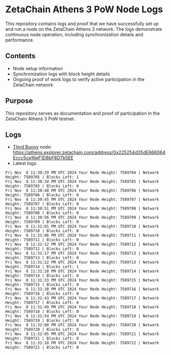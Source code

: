 # ZetaChain Athens 3 PoW Node Logs
This repository contains logs and proof that we have successfully set up and run a node on the ZetaChain Athens 3 network. The logs demonstrate continuous node operation, including synchronization details and performance.

## Contents
- Node setup information
- Synchronization logs with block height details
- Ongoing proof of work logs to verify active participation in the ZetaChain network

## Purpose
This repository serves as documentation and proof of participation in the ZetaChain Athens 3 PoW testnet.

## Logs

- [Third Bunny](https://thirdbunny.xyz/) node: https://athens.explorer.zetachain.com/address/0x225254d35dE666064Eccc5ce16eF1D8bF8D7b5EE
- Latest logs:
```
Fri Nov  8 11:30:29 PM UTC 2024 Your Node Height: 7589704 | Network Height: 7589705 | Blocks Left: 1
Fri Nov  8 11:30:34 PM UTC 2024 Your Node Height: 7589705 | Network Height: 7589705 | Blocks Left: 0
Fri Nov  8 11:30:40 PM UTC 2024 Your Node Height: 7589706 | Network Height: 7589706 | Blocks Left: 0
Fri Nov  8 11:30:45 PM UTC 2024 Your Node Height: 7589707 | Network Height: 7589707 | Blocks Left: 0
Fri Nov  8 11:30:51 PM UTC 2024 Your Node Height: 7589708 | Network Height: 7589708 | Blocks Left: 0
Fri Nov  8 11:30:56 PM UTC 2024 Your Node Height: 7589709 | Network Height: 7589709 | Blocks Left: 0
Fri Nov  8 11:31:01 PM UTC 2024 Your Node Height: 7589710 | Network Height: 7589710 | Blocks Left: 0
Fri Nov  8 11:31:06 PM UTC 2024 Your Node Height: 7589711 | Network Height: 7589711 | Blocks Left: 0
Fri Nov  8 11:31:12 PM UTC 2024 Your Node Height: 7589712 | Network Height: 7589712 | Blocks Left: 0
Fri Nov  8 11:31:17 PM UTC 2024 Your Node Height: 7589713 | Network Height: 7589713 | Blocks Left: 0
Fri Nov  8 11:31:22 PM UTC 2024 Your Node Height: 7589713 | Network Height: 7589714 | Blocks Left: 1
Fri Nov  8 11:31:28 PM UTC 2024 Your Node Height: 7589714 | Network Height: 7589714 | Blocks Left: 0
Fri Nov  8 11:31:33 PM UTC 2024 Your Node Height: 7589715 | Network Height: 7589715 | Blocks Left: 0
Fri Nov  8 11:31:38 PM UTC 2024 Your Node Height: 7589716 | Network Height: 7589716 | Blocks Left: 0
Fri Nov  8 11:31:43 PM UTC 2024 Your Node Height: 7589717 | Network Height: 7589717 | Blocks Left: 0
Fri Nov  8 11:31:49 PM UTC 2024 Your Node Height: 7589718 | Network Height: 7589718 | Blocks Left: 0
Fri Nov  8 11:31:54 PM UTC 2024 Your Node Height: 7589719 | Network Height: 7589719 | Blocks Left: 0
Fri Nov  8 11:32:00 PM UTC 2024 Your Node Height: 7589720 | Network Height: 7589720 | Blocks Left: 0
Fri Nov  8 11:32:05 PM UTC 2024 Your Node Height: 7589721 | Network Height: 7589721 | Blocks Left: 0
Fri Nov  8 11:32:10 PM UTC 2024 Your Node Height: 7589722 | Network Height: 7589722 | Blocks Left: 0
```
